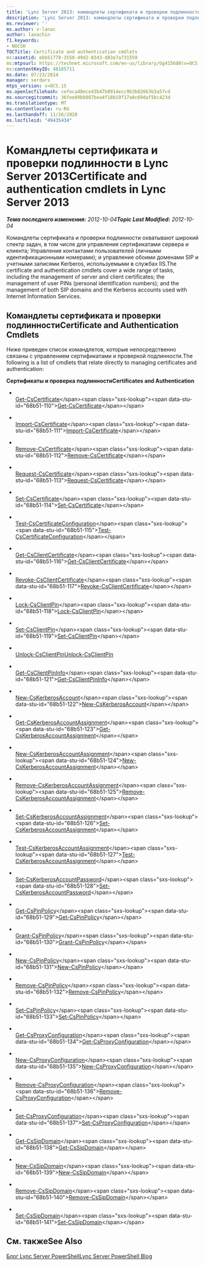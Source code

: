 ```yaml
---
title: 'Lync Server 2013: командлеты сертификата и проверки подлинности'
description: 'Lync Server 2013: командлеты сертификата и проверки подлинности.'
ms.reviewer: ''
ms.author: v-lanac
author: lanachin
f1.keywords:
- NOCSH
TOCTitle: Certificate and authentication cmdlets
ms:assetid: ebb51778-3558-49d2-8343-d83e7a731559
ms:mtpsurl: https://technet.microsoft.com/en-us/library/Gg415680(v=OCS.15)
ms:contentKeyID: 48185711
ms.date: 07/23/2014
manager: serdars
mtps_version: v=OCS.15
ms.openlocfilehash: cefeca48ece43b47b8914ecc9b3b82663b3a57cd
ms.sourcegitcommit: 36fee89bb887bea4f18b19f17a8c69daf5bc423d
ms.translationtype: MT
ms.contentlocale: ru-RU
ms.lasthandoff: 11/26/2020
ms.locfileid: "49435434"
---
```

# <a name="certificate-and-authentication-cmdlets-in-lync-server-2013"></a><span data-ttu-id="68b51-103">Командлеты сертификата и проверки подлинности в Lync Server 2013</span><span class="sxs-lookup"><span data-stu-id="68b51-103">Certificate and authentication cmdlets in Lync Server 2013</span></span>

<div data-xmlns="http://www.w3.org/1999/xhtml">

<div class="topic" data-xmlns="http://www.w3.org/1999/xhtml" data-msxsl="urn:schemas-microsoft-com:xslt" data-cs="https://msdn.microsoft.com/">

<div data-asp="https://msdn2.microsoft.com/asp">



</div>

<div id="mainSection">

<div id="mainBody"><span data-ttu-id="68b51-104">

<span> </span></span><span class="sxs-lookup"><span data-stu-id="68b51-104">

<span> </span></span></span>

<span data-ttu-id="68b51-105">_**Тема последнего изменения:** 2012-10-04_</span><span class="sxs-lookup"><span data-stu-id="68b51-105">_**Topic Last Modified:** 2012-10-04_</span></span>

<span data-ttu-id="68b51-106">Командлеты сертификата и проверки подлинности охватывают широкий спектр задач, в том числе для управления сертификатами сервера и клиента; Управление контактами пользователей (личными идентификационными номерами); и управление обоими доменами SIP и учетными записями Kerberos, используемыми в службах IIS.</span><span class="sxs-lookup"><span data-stu-id="68b51-106">The certificate and authentication cmdlets cover a wide range of tasks, including the management of server and client certificates; the management of user PINs (personal identification numbers); and the management of both SIP domains and the Kerberos accounts used with Internet Information Services.</span></span>

<div>

## <a name="certificate-and-authentication-cmdlets"></a><span data-ttu-id="68b51-107">Командлеты сертификата и проверки подлинности</span><span class="sxs-lookup"><span data-stu-id="68b51-107">Certificate and Authentication Cmdlets</span></span>

<span data-ttu-id="68b51-108">Ниже приведен список командлетов, которые непосредственно связаны с управлением сертификатами и проверкой подлинности.</span><span class="sxs-lookup"><span data-stu-id="68b51-108">The following is a list of cmdlets that relate directly to managing certificates and authentication:</span></span>

<span data-ttu-id="68b51-109">**Сертификаты и проверка подлинности**</span><span class="sxs-lookup"><span data-stu-id="68b51-109">**Certificates and Authentication**</span></span>

  - <span></span>  
    <span data-ttu-id="68b51-110">[Get-CsCertificate](https://technet.microsoft.com/library/Gg398227(v=OCS.15))</span><span class="sxs-lookup"><span data-stu-id="68b51-110">[Get-CsCertificate](https://technet.microsoft.com/library/Gg398227(v=OCS.15))</span></span>

  - <span></span>  
    <span data-ttu-id="68b51-111">[Import-CsCertificate](https://technet.microsoft.com/library/Gg398688(v=OCS.15))</span><span class="sxs-lookup"><span data-stu-id="68b51-111">[Import-CsCertificate](https://technet.microsoft.com/library/Gg398688(v=OCS.15))</span></span>

  - <span></span>  
    <span data-ttu-id="68b51-112">[Remove-CsCertificate](https://technet.microsoft.com/library/Gg412895(v=OCS.15))</span><span class="sxs-lookup"><span data-stu-id="68b51-112">[Remove-CsCertificate](https://technet.microsoft.com/library/Gg412895(v=OCS.15))</span></span>

  - <span></span>  
    <span data-ttu-id="68b51-113">[Request-CsCertificate](https://technet.microsoft.com/library/Gg425723(v=OCS.15))</span><span class="sxs-lookup"><span data-stu-id="68b51-113">[Request-CsCertificate](https://technet.microsoft.com/library/Gg425723(v=OCS.15))</span></span>

  - <span></span>  
    <span data-ttu-id="68b51-114">[Set-CsCertificate](https://technet.microsoft.com/library/Gg398518(v=OCS.15))</span><span class="sxs-lookup"><span data-stu-id="68b51-114">[Set-CsCertificate](https://technet.microsoft.com/library/Gg398518(v=OCS.15))</span></span>

<!-- end list -->

  - <span></span>  
    <span data-ttu-id="68b51-115">[Test-CsCertificateConfiguration](https://technet.microsoft.com/library/Gg398647(v=OCS.15))</span><span class="sxs-lookup"><span data-stu-id="68b51-115">[Test-CsCertificateConfiguration](https://technet.microsoft.com/library/Gg398647(v=OCS.15))</span></span>

<!-- end list -->

  - <span></span>  
    <span data-ttu-id="68b51-116">[Get-CsClientCertificate](https://technet.microsoft.com/library/Gg398143(v=OCS.15))</span><span class="sxs-lookup"><span data-stu-id="68b51-116">[Get-CsClientCertificate](https://technet.microsoft.com/library/Gg398143(v=OCS.15))</span></span>

  - <span></span>  
    <span data-ttu-id="68b51-117">[Revoke-CsClientCertificate](https://technet.microsoft.com/library/Gg425748(v=OCS.15))</span><span class="sxs-lookup"><span data-stu-id="68b51-117">[Revoke-CsClientCertificate](https://technet.microsoft.com/library/Gg425748(v=OCS.15))</span></span>

<!-- end list -->

  - <span></span>  
    <span data-ttu-id="68b51-118">[Lock-CsClientPin](https://technet.microsoft.com/library/Gg398650(v=OCS.15))</span><span class="sxs-lookup"><span data-stu-id="68b51-118">[Lock-CsClientPin](https://technet.microsoft.com/library/Gg398650(v=OCS.15))</span></span>

  - <span></span>  
    <span data-ttu-id="68b51-119">[Set-CsClientPin](https://technet.microsoft.com/library/Gg398929(v=OCS.15))</span><span class="sxs-lookup"><span data-stu-id="68b51-119">[Set-CsClientPin](https://technet.microsoft.com/library/Gg398929(v=OCS.15))</span></span>

  - <span></span>  
    <span data-ttu-id="68b51-120">[Unlock-CsClientPin](unhttps://technet.microsoft.com/library/Gg398650(v=OCS.15))</span><span class="sxs-lookup"><span data-stu-id="68b51-120">[Unlock-CsClientPin](unhttps://technet.microsoft.com/library/Gg398650(v=OCS.15))</span></span>

<!-- end list -->

  - <span></span>  
    <span data-ttu-id="68b51-121">[Get-CsClientPinInfo](https://technet.microsoft.com/library/Gg425947(v=OCS.15))</span><span class="sxs-lookup"><span data-stu-id="68b51-121">[Get-CsClientPinInfo](https://technet.microsoft.com/library/Gg425947(v=OCS.15))</span></span>

<!-- end list -->

  - <span></span>  
    <span data-ttu-id="68b51-122">[New-CsKerberosAccount](https://technet.microsoft.com/library/Gg398485(v=OCS.15))</span><span class="sxs-lookup"><span data-stu-id="68b51-122">[New-CsKerberosAccount](https://technet.microsoft.com/library/Gg398485(v=OCS.15))</span></span>

<!-- end list -->

  - <span></span>  
    <span data-ttu-id="68b51-123">[Get-CsKerberosAccountAssignment](https://technet.microsoft.com/library/Gg398526(v=OCS.15))</span><span class="sxs-lookup"><span data-stu-id="68b51-123">[Get-CsKerberosAccountAssignment](https://technet.microsoft.com/library/Gg398526(v=OCS.15))</span></span>

  - <span></span>  
    <span data-ttu-id="68b51-124">[New-CsKerberosAccountAssignment](https://technet.microsoft.com/library/Gg398074(v=OCS.15))</span><span class="sxs-lookup"><span data-stu-id="68b51-124">[New-CsKerberosAccountAssignment](https://technet.microsoft.com/library/Gg398074(v=OCS.15))</span></span>

  - <span></span>  
    <span data-ttu-id="68b51-125">[Remove-CsKerberosAccountAssignment](https://technet.microsoft.com/library/Gg413052(v=OCS.15))</span><span class="sxs-lookup"><span data-stu-id="68b51-125">[Remove-CsKerberosAccountAssignment](https://technet.microsoft.com/library/Gg413052(v=OCS.15))</span></span>

  - <span></span>  
    <span data-ttu-id="68b51-126">[Set-CsKerberosAccountAssignment](https://technet.microsoft.com/library/Gg398232(v=OCS.15))</span><span class="sxs-lookup"><span data-stu-id="68b51-126">[Set-CsKerberosAccountAssignment](https://technet.microsoft.com/library/Gg398232(v=OCS.15))</span></span>

  - <span></span>  
    <span data-ttu-id="68b51-127">[Test-CsKerberosAccountAssignment](https://technet.microsoft.com/library/Gg425938(v=OCS.15))</span><span class="sxs-lookup"><span data-stu-id="68b51-127">[Test-CsKerberosAccountAssignment](https://technet.microsoft.com/library/Gg425938(v=OCS.15))</span></span>

<!-- end list -->

  - <span></span>  
    <span data-ttu-id="68b51-128">[Set-CsKerberosAccountPassword](https://technet.microsoft.com/library/Gg398659(v=OCS.15))</span><span class="sxs-lookup"><span data-stu-id="68b51-128">[Set-CsKerberosAccountPassword](https://technet.microsoft.com/library/Gg398659(v=OCS.15))</span></span>

<!-- end list -->

  - <span></span>  
    <span data-ttu-id="68b51-129">[Get-CsPinPolicy](https://technet.microsoft.com/library/Gg398262(v=OCS.15))</span><span class="sxs-lookup"><span data-stu-id="68b51-129">[Get-CsPinPolicy](https://technet.microsoft.com/library/Gg398262(v=OCS.15))</span></span>

  - <span></span>  
    <span data-ttu-id="68b51-130">[Grant-CsPinPolicy](https://technet.microsoft.com/library/Gg398871(v=OCS.15))</span><span class="sxs-lookup"><span data-stu-id="68b51-130">[Grant-CsPinPolicy](https://technet.microsoft.com/library/Gg398871(v=OCS.15))</span></span>

  - <span></span>  
    <span data-ttu-id="68b51-131">[New-CsPinPolicy](https://technet.microsoft.com/library/Gg398935(v=OCS.15))</span><span class="sxs-lookup"><span data-stu-id="68b51-131">[New-CsPinPolicy](https://technet.microsoft.com/library/Gg398935(v=OCS.15))</span></span>

  - <span></span>  
    <span data-ttu-id="68b51-132">[Remove-CsPinPolicy](https://technet.microsoft.com/library/Gg398431(v=OCS.15))</span><span class="sxs-lookup"><span data-stu-id="68b51-132">[Remove-CsPinPolicy](https://technet.microsoft.com/library/Gg398431(v=OCS.15))</span></span>

  - <span></span>  
    <span data-ttu-id="68b51-133">[Set-CsPinPolicy](https://technet.microsoft.com/library/Gg412997(v=OCS.15))</span><span class="sxs-lookup"><span data-stu-id="68b51-133">[Set-CsPinPolicy](https://technet.microsoft.com/library/Gg412997(v=OCS.15))</span></span>

<!-- end list -->

  - <span></span>  
    <span data-ttu-id="68b51-134">[Get-CsProxyConfiguration](https://technet.microsoft.com/library/Gg399011(v=OCS.15))</span><span class="sxs-lookup"><span data-stu-id="68b51-134">[Get-CsProxyConfiguration](https://technet.microsoft.com/library/Gg399011(v=OCS.15))</span></span>

  - <span></span>  
    <span data-ttu-id="68b51-135">[New-CsProxyConfiguration](https://technet.microsoft.com/library/Gg398335(v=OCS.15))</span><span class="sxs-lookup"><span data-stu-id="68b51-135">[New-CsProxyConfiguration](https://technet.microsoft.com/library/Gg398335(v=OCS.15))</span></span>

  - <span></span>  
    <span data-ttu-id="68b51-136">[Remove-CsProxyConfiguration](https://technet.microsoft.com/library/Gg398553(v=OCS.15))</span><span class="sxs-lookup"><span data-stu-id="68b51-136">[Remove-CsProxyConfiguration](https://technet.microsoft.com/library/Gg398553(v=OCS.15))</span></span>

  - <span></span>  
    <span data-ttu-id="68b51-137">[Set-CsProxyConfiguration](https://technet.microsoft.com/library/Gg425796(v=OCS.15))</span><span class="sxs-lookup"><span data-stu-id="68b51-137">[Set-CsProxyConfiguration](https://technet.microsoft.com/library/Gg425796(v=OCS.15))</span></span>

<!-- end list -->

  - <span></span>  
    <span data-ttu-id="68b51-138">[Get-CsSipDomain](https://technet.microsoft.com/library/Gg398701(v=OCS.15))</span><span class="sxs-lookup"><span data-stu-id="68b51-138">[Get-CsSipDomain](https://technet.microsoft.com/library/Gg398701(v=OCS.15))</span></span>

  - <span></span>  
    <span data-ttu-id="68b51-139">[New-CsSipDomain](https://technet.microsoft.com/library/Gg425857(v=OCS.15))</span><span class="sxs-lookup"><span data-stu-id="68b51-139">[New-CsSipDomain](https://technet.microsoft.com/library/Gg425857(v=OCS.15))</span></span>

  - <span></span>  
    <span data-ttu-id="68b51-140">[Remove-CsSipDomain](https://technet.microsoft.com/library/Gg398865(v=OCS.15))</span><span class="sxs-lookup"><span data-stu-id="68b51-140">[Remove-CsSipDomain](https://technet.microsoft.com/library/Gg398865(v=OCS.15))</span></span>

  - <span></span>  
    <span data-ttu-id="68b51-141">[Set-CsSipDomain](https://technet.microsoft.com/library/Gg412949(v=OCS.15))</span><span class="sxs-lookup"><span data-stu-id="68b51-141">[Set-CsSipDomain](https://technet.microsoft.com/library/Gg412949(v=OCS.15))</span></span>

</div>

<div>

## <a name="see-also"></a><span data-ttu-id="68b51-142">См. также</span><span class="sxs-lookup"><span data-stu-id="68b51-142">See Also</span></span>


[<span data-ttu-id="68b51-143">Блог Lync Server PowerShell</span><span class="sxs-lookup"><span data-stu-id="68b51-143">Lync Server PowerShell Blog</span></span>](https://go.microsoft.com/fwlink/p/?linkid=203150)  
  

<span data-ttu-id="68b51-144"></div>

</div>

<span> </span>

</div>

</div>

</span><span class="sxs-lookup"><span data-stu-id="68b51-144"></div>

</div>

<span> </span>

</div>

</div>

</span></span></div>


